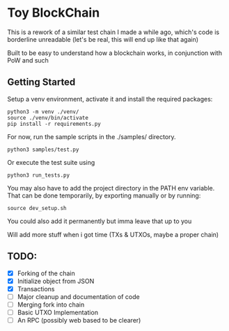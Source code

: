 # Toy BlockChain

This is a rework of a similar test chain I made a while ago, which's code is
borderline unreadable (let's be real, this will end up like that again)

Built to be easy to understand how a blockchain
works, in conjunction with PoW and such

## Getting Started

Setup a venv environment, activate it and install the required packages:

```
python3 -m venv ./venv/
source ./venv/bin/activate
pip install -r requirements.py
```

For now, run the sample scripts in the ./samples/ directory.

```
python3 samples/test.py
```

Or execute the test suite using 

```
python3 run_tests.py
```

You may also have to add the project directory in the PATH env variable.
That can be done temporarily, by exporting manually or by running:

```
source dev_setup.sh
```

You could also add it permanently but imma leave that up to you

Will add more stuff when i got time (TXs & UTXOs, maybe a proper chain)

## TODO:
- [x] Forking of the chain
- [x] Initialize object from JSON
- [x] Transactions
- [ ] Major cleanup and documentation of code 
- [ ] Merging fork into chain
- [ ] Basic UTXO Implementation
- [ ] An RPC (possibly web based to be clearer)
